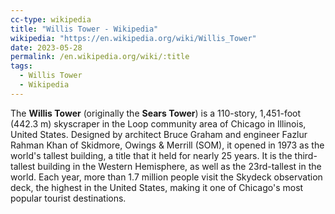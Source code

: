 ```yaml
---
cc-type: wikipedia
title: "Willis Tower - Wikipedia"
wikipedia: "https://en.wikipedia.org/wiki/Willis_Tower"
date: 2023-05-28
permalink: /en.wikipedia.org/wiki/:title
tags:
  - Willis Tower
  - Wikipedia
---
```

The **Willis Tower** (originally the **Sears Tower**) is a 110-story, 1,451-foot (442.3 m) skyscraper in the Loop community area of Chicago in Illinois, United States. Designed by architect Bruce Graham and engineer Fazlur Rahman Khan of Skidmore, Owings & Merrill (SOM), it opened in 1973 as the world's tallest building, a title that it held for nearly 25 years. It is the third-tallest building in the Western Hemisphere, as well as the 23rd-tallest in the world. Each year, more than 1.7 million people visit the Skydeck observation deck, the highest in the United States, making it one of Chicago's most popular tourist destinations.